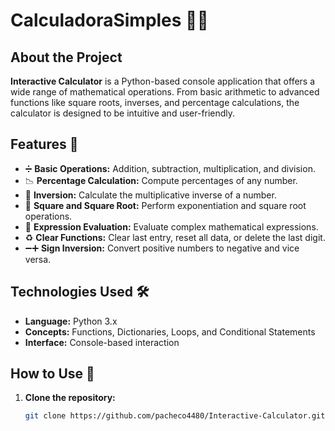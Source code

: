 # CalculadoraSimples 🧮✨

## About the Project
**Interactive Calculator** is a Python-based console application that offers a wide range of mathematical operations. From basic arithmetic to advanced functions like square roots, inverses, and percentage calculations, the calculator is designed to be intuitive and user-friendly.

## Features 🚀
- ➗ **Basic Operations:** Addition, subtraction, multiplication, and division.  
- 📉 **Percentage Calculation:** Compute percentages of any number.  
- 🔄 **Inversion:** Calculate the multiplicative inverse of a number.  
- 🟰 **Square and Square Root:** Perform exponentiation and square root operations.  
- 🔢 **Expression Evaluation:** Evaluate complex mathematical expressions.  
- ♻️ **Clear Functions:** Clear last entry, reset all data, or delete the last digit.  
- ➖➕ **Sign Inversion:** Convert positive numbers to negative and vice versa.

## Technologies Used 🛠️
- **Language:** Python 3.x  
- **Concepts:** Functions, Dictionaries, Loops, and Conditional Statements  
- **Interface:** Console-based interaction

## How to Use 📌
1. **Clone the repository:**
   ```bash
   git clone https://github.com/pacheco4480/Interactive-Calculator.git
